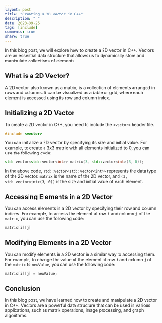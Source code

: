 ```yaml
---
layout: post
title: "Creating a 2D vector in C++"
description: " "
date: 2023-09-25
tags: [include]
comments: true
share: true
---
```


In this blog post, we will explore how to create a 2D vector in C++. Vectors are an essential data structure that allows us to dynamically store and manipulate collections of elements.

## What is a 2D Vector?

A 2D vector, also known as a matrix, is a collection of elements arranged in rows and columns. It can be visualized as a table or grid, where each element is accessed using its row and column index.

## Initializing a 2D Vector

To create a 2D vector in C++, you need to include the `<vector>` header file.

```cpp
#include <vector>
```

You can initialize a 2D vector by specifying its size and initial value. For example, to create a 3x3 matrix with all elements initialized to 0, you can use the following code:

```cpp
std::vector<std::vector<int>> matrix(3, std::vector<int>(3, 0));
```

In the above code, `std::vector<std::vector<int>>` represents the data type of the 2D vector. `matrix` is the name of the 2D vector, and `(3, std::vector<int>(3, 0))` is the size and initial value of each element.

## Accessing Elements in a 2D Vector

You can access elements in a 2D vector by specifying their row and column indices. For example, to access the element at row `i` and column `j` of the `matrix`, you can use the following code:

```cpp
matrix[i][j]
```

## Modifying Elements in a 2D Vector

You can modify elements in a 2D vector in a similar way to accessing them. For example, to change the value of the element at row `i` and column `j` of the `matrix` to `newValue`, you can use the following code:

```cpp
matrix[i][j] = newValue;
```

## Conclusion

In this blog post, we have learned how to create and manipulate a 2D vector in C++. Vectors are a powerful data structure that can be used in various applications, such as matrix operations, image processing, and graph algorithms.